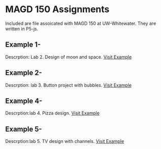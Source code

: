 # MAGD 150 Assignments

Included are file assoicated with MAGD 150 at UW-Whitewater. They are written in P5-js.

## Example 1- 
Descrption: Lab 2. Design of moon and space.
[Visit Example](https://github.com/GreenLobster1/MAGD-150-Assignments/blob/master/sketch.js)
## Example 2-
Descrption: lab 3. Button project with bubbles.
[Visit Example](https://github.com/GreenLobster1/MAGD-150-Assignments/blob/gh-pages/sketch.js)
## Example 4-
Descrption:lab 4. Pizza design.
[Visit Example](https://github.com/GreenLobster1/MAGD-150-Assignments/blob/gh-pages/sketch.js)
## Example 5-
Descrption:lab 5. TV design with channels.
[Visit Example](https://github.com/GreenLobster1/MAGD-150-Assignments/blob/gh-pages/sketch.js)  




